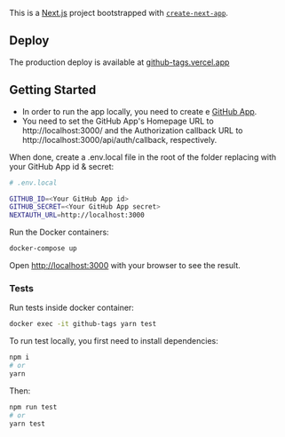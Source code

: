 This is a [Next.js](https://nextjs.org/) project bootstrapped with [`create-next-app`](https://github.com/vercel/next.js/tree/canary/packages/create-next-app).


## Deploy

The production deploy is available at [github-tags.vercel.app](https://github-tags.vercel.app/)

## Getting Started

- In order to run the app locally, you need to create e [GitHub App](https://docs.github.com/en/developers/apps/building-github-apps/authenticating-with-github-apps).
- You need to set the GitHub App's Homepage URL to http://localhost:3000/ and the Authorization callback URL to http://localhost:3000/api/auth/callback, respectively.

When done, create a .env.local file in the root of the folder
replacing with your GitHub App id & secret:

```bash
# .env.local

GITHUB_ID=<Your GitHub App id>
GITHUB_SECRET=<Your GitHub App secret>
NEXTAUTH_URL=http://localhost:3000
```

Run the Docker containers:

```bash
docker-compose up
```

Open [http://localhost:3000](http://localhost:3000) with your browser to see the result.  

### Tests
   
Run tests inside docker container:

```bash
docker exec -it github-tags yarn test
```

To run test locally, you first need to install dependencies:

```bash
npm i
# or
yarn 
```
Then:

```bash
npm run test
# or
yarn test
```


